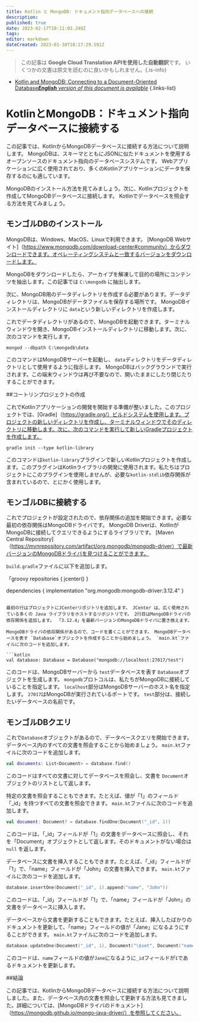 ```yaml
---
title: Kotlin と MongoDB: ドキュメント指向データベースへの接続
description: 
published: true
date: 2023-02-17T18:11:03.248Z
tags: 
editor: markdown
dateCreated: 2023-01-30T18:17:29.591Z
---
```


> この記事は **Google Cloud Translation APIを使用した自動翻訳**です。
いくつかの文書は原文を読むのに良いかもしれません。{.is-info}
- [Kotlin and MongoDB: Connecting to a Document-Oriented Database***English** version of this document is available*](/en/Knowledge-base/Kotlin/kotlin-and-mongodb-connecting-to-a-document-oriented-database)
{.links-list}

    
# KotlinとMongoDB：ドキュメント指向データベースに接続する

この記事では、KotlinからMongoDBデータベースに接続する方法について説明します。 MongoDBは、スキーマとともにJSONに似たドキュメントを使用するオープンソースのドキュメント指向のデータベースシステムです。 Webアプリケーションに広く使用されており、多くのKotlinアプリケーションにデータを保存するのにも適しています。

MongoDBのインストール方法を見てみましょう。次に、Kotlinプロジェクトを作成してMongoDBデータベースに接続します。 Kotlinでデータベースを照会する方法を見てみましょう。

## モンゴルDBのインストール

MongoDBは、Windows、MacOS、Linuxで利用できます。 [MongoDB Webサイト]（https://www.mongodb.com/download-center#community）からダウンロードできます。オペレーティングシステムと一致するバージョンをダウンロードします。

MongoDBをダウンロードしたら、アーカイブを解凍して目的の場所にコンテンツを抽出します。この記事では `C:\mongodb` に抽出します。

次に、MongoDB用のデータディレクトリを作成する必要があります。データディレクトリは、MongoDBがデータファイルを保存する場所です。 MongoDBインストールディレクトリに `data`という新しいディレクトリを作成します。

これでデータディレクトリがあるので、MongoDBを起動できます。ターミナルウィンドウを開き、MongoDBインストールディレクトリに移動します。次に、次のコマンドを実行します。

```
mongod --dbpath C:\mongodb\data
```

このコマンドはMongoDBサーバーを起動し、 `data`ディレクトリをデータディレクトリとして使用するように指示します。 MongoDBはバックグラウンドで実行されます。この端末ウィンドウは再び不要なので、開いたままにしたり閉じたりすることができます。

##コートリンプロジェクトの作成

これでKotlinアプリケーションの開発を開始する準備が整いました。このプロジェクトでは、[Gradle]（https://gradle.org/）ビルドシステムを使用します。プロジェクトの新しいディレクトリを作成し、ターミナルウィンドウでそのディレクトリに移動します。次に、次のコマンドを実行して新しいGradleプロジェクトを作成します。

```
gradle init --type kotlin-library
```

このコマンドは`kotlin-library`プラグインで新しいKotlinプロジェクトを作成します。このプラグインはKotlinライブラリの開発に使用されます。私たちはプロジェクトにこのプラグインを使用しませんが、必要な`kotlin-stdlib`依存関係が含まれているので、とにかく使用します。

## モンゴルDBに接続する

これでプロジェクトが設定されたので、依存関係の追加を開始できます。必要な最初の依存関係はMongoDBドライバです。 MongoDB Driverは、KotlinがMongoDBに接続してクエリできるようにするライブラリです。 [Maven Central Repository]（https://mvnrepository.com/artifact/org.mongodb/mongodb-driver）で最新バージョンのMongoDBドライバを見つけることができます。

`build.gradle`ファイルに以下を追加します。

「groovy
repositories {
    jcenter()
}

dependencies {
    implementation "org.mongodb:mongodb-driver:3.12.4"
}
```

最初の行はプロジェクトにJCenterリポジトリを追加します。 JCenter は、広く使用されている多くの Java ライブラリをホストするリポジトリです。 2行目はMongoDBドライバの依存関係を追加します。 「3.12.4」を最新バージョンのMongoDBドライバに置き換えます。

MongoDBドライバの依存関係があるので、コードを書くことができます。 MongoDBデータベースを表す `Database`オブジェクトを作成することから始めましょう。 `main.kt`ファイルに次のコードを追加します。

```kotlin
val database: Database = Database("mongodb://localhost:27017/test")
```

このコードは、MongoDBサーバーから `test`データベースを表す `Database`オブジェクトを生成します。 `mongodb`プロトコルは、私たちがMongoDBに接続していることを指定します。 `localhost`部分はMongoDBサーバーのホスト名を指定します。 `27017`はMongoDBが実行されているポートです。 `test`部分は、接続したいデータベースの名前です。

## モンゴルDBクエリ

これで`Database`オブジェクトがあるので、データベースクエリを開始できます。データベース内のすべての文書を照会することから始めましょう。 `main.kt`ファイルに次のコードを追加します。

```kotlin
val documents: List<Document> = database.find()
```

このコードはすべての文書に対してデータベースを照会し、文書を `Document`オブジェクトのリストとして返します。

特定の文書を照会することもできます。たとえば、値が「1」のフィールド「_id」を持つすべての文書を照会できます。 `main.kt`ファイルに次のコードを追加します。

```kotlin
val document: Document? = database.findOne(Document("_id", 1))
```

このコードは、「_id」フィールドが「1」の文書をデータベースに照会し、それを「Document」オブジェクトとして返します。そのドキュメントがない場合は `null` を返します。

データベースに文書を挿入することもできます。たとえば、「_id」フィールドが「1」で、「name」フィールドが「John」の文書を挿入できます。 `main.kt`ファイルに次のコードを追加します。

```kotlin
database.insertOne(Document("_id", 1).append("name", "John"))
```

このコードは、「_id」フィールドが「1」で、「name」フィールドが「John」の文書をデータベースに挿入します。

データベースから文書を更新することもできます。たとえば、挿入したばかりのドキュメントを更新して、「name」フィールドの値が「Jane」になるようにすることができます。 `main.kt`ファイルに次のコードを追加します。

```kotlin
database.updateOne(Document("_id", 1), Document("\$set", Document("name", "Jane"))))
```

このコードは、`name`フィールドの値が`Jane`になるように`_id`フィールドが`1`であるドキュメントを更新します。

##結論

この記事では、KotlinからMongoDBデータベースに接続する方法について説明しました。また、データベース内の文書を照会して更新する方法も見てきました。詳細については、[MongoDBドライバのドキュメント]（https://mongodb.github.io/mongo-java-driver/）を参照してください。
